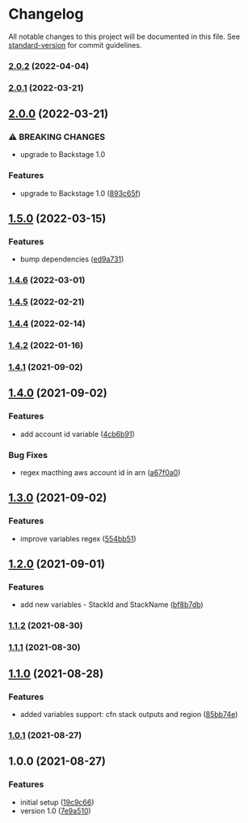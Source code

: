 # Changelog

All notable changes to this project will be documented in this file. See [standard-version](https://github.com/conventional-changelog/standard-version) for commit guidelines.

### [2.0.2](https://github.com/purple-technology/backstage-aws-cloudformation-plugin/compare/v2.0.1...v2.0.2) (2022-04-04)

### [2.0.1](https://github.com/purple-technology/backstage-aws-cloudformation-plugin/compare/v2.0.0...v2.0.1) (2022-03-21)

## [2.0.0](https://github.com/purple-technology/backstage-aws-cloudformation-plugin/compare/v1.5.0...v2.0.0) (2022-03-21)


### ⚠ BREAKING CHANGES

* upgrade to Backstage 1.0

### Features

* upgrade to Backstage 1.0 ([893c65f](https://github.com/purple-technology/backstage-aws-cloudformation-plugin/commit/893c65f8af6b2119e0d51185357c0672e31f2e2a))

## [1.5.0](https://github.com/purple-technology/backstage-aws-cloudformation-plugin/compare/v1.4.6...v1.5.0) (2022-03-15)


### Features

* bump dependencies ([ed9a731](https://github.com/purple-technology/backstage-aws-cloudformation-plugin/commit/ed9a7310cef88220ac32c9613a81474b31625715))

### [1.4.6](https://github.com/purple-technology/backstage-aws-cloudformation-plugin/compare/v1.4.5...v1.4.6) (2022-03-01)

### [1.4.5](https://github.com/purple-technology/backstage-aws-cloudformation-plugin/compare/v1.4.4...v1.4.5) (2022-02-21)

### [1.4.4](https://github.com/purple-technology/backstage-aws-cloudformation-plugin/compare/v1.4.2...v1.4.4) (2022-02-14)

### [1.4.2](https://github.com/purple-technology/backstage-aws-cloudformation-plugin/compare/v1.4.1...v1.4.2) (2022-01-16)

### [1.4.1](https://github.com/purple-technology/backstage-aws-cloudformation-plugin/compare/v1.4.0...v1.4.1) (2021-09-02)

## [1.4.0](https://github.com/purple-technology/backstage-aws-cloudformation-plugin/compare/v1.3.0...v1.4.0) (2021-09-02)


### Features

* add account id variable ([4cb6b91](https://github.com/purple-technology/backstage-aws-cloudformation-plugin/commit/4cb6b91a6f774a93cccdc310e1d4cd1c8a7a2942))


### Bug Fixes

* regex macthing aws account id in arn ([a67f0a0](https://github.com/purple-technology/backstage-aws-cloudformation-plugin/commit/a67f0a0dfaa0199090ba45657dbe90c146191689))

## [1.3.0](https://github.com/purple-technology/backstage-aws-cloudformation-plugin/compare/v1.2.0...v1.3.0) (2021-09-02)


### Features

* improve variables regex ([554bb51](https://github.com/purple-technology/backstage-aws-cloudformation-plugin/commit/554bb515483e78ae28143a1c474ae89bba7ba23f))

## [1.2.0](https://github.com/purple-technology/backstage-aws-cloudformation-plugin/compare/v1.1.2...v1.2.0) (2021-09-01)


### Features

* add new variables - StackId and StackName ([bf8b7db](https://github.com/purple-technology/backstage-aws-cloudformation-plugin/commit/bf8b7db896b92267c50823f2afdb040c15685a24))

### [1.1.2](https://github.com/purple-technology/backstage-aws-cloudformation-plugin/compare/v1.1.1...v1.1.2) (2021-08-30)

### [1.1.1](https://github.com/purple-technology/backstage-aws-cloudformation-plugin/compare/v1.1.0...v1.1.1) (2021-08-30)

## [1.1.0](https://github.com/purple-technology/backstage-aws-cloudformation-plugin/compare/v1.0.1...v1.1.0) (2021-08-28)


### Features

* added variables support: cfn stack outputs and region ([85bb74e](https://github.com/purple-technology/backstage-aws-cloudformation-plugin/commit/85bb74e77ec1fcc95ce47e813f542518d1357b71))

### [1.0.1](https://github.com/purple-technology/backstage-aws-cloudformation-plugin/compare/v1.0.0...v1.0.1) (2021-08-27)

## 1.0.0 (2021-08-27)


### Features

* initial setup ([19c9c66](https://github.com/purple-technology/backstage-aws-cloudformation-plugin/commit/19c9c667627a4828fb6d1e565bc5d7526f8a7412))
* version 1.0 ([7e9a510](https://github.com/purple-technology/backstage-aws-cloudformation-plugin/commit/7e9a510f62a5709be912d7b1874e64a1f5aea50f))
